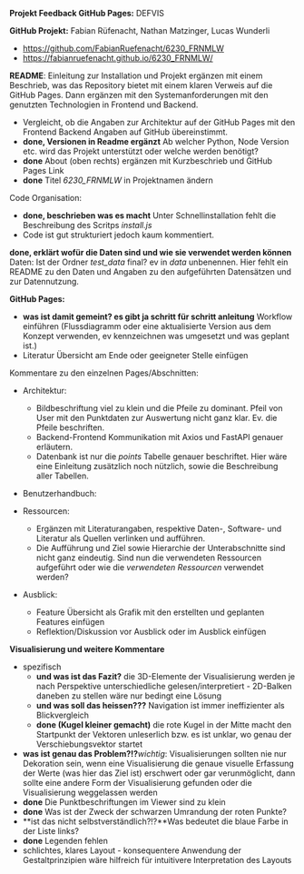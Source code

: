 **Projekt Feedback GitHub Pages:** DEFVIS

**GitHub Projekt:** Fabian Rüfenacht, Nathan Matzinger, Lucas Wunderli

- https://github.com/FabianRuefenacht/6230_FRNMLW
- https://fabianruefenacht.github.io/6230_FRNMLW/

**README**: Einleitung zur Installation und Projekt ergänzen mit einem Beschrieb, was das Repository bietet mit einem klaren Verweis auf die GitHub Pages. Dann ergänzen mit den Systemanforderungen mit den genutzten Technologien in Frontend und Backend.

- Vergleicht, ob die Angaben zur Architektur auf der GitHub Pages mit den Frontend Backend Angaben auf GitHub übereinstimmt.
- **done, Versionen in Readme ergänzt** Ab welcher Python, Node Version etc. wird das Projekt unterstützt oder welche werden benötigt?
- **done** About (oben rechts) ergänzen mit Kurzbeschrieb und GitHub Pages Link
- **done** Titel _6230_FRNMLW_ in Projektnamen ändern

Code Organisation:

- **done, beschrieben was es macht** Unter Schnellinstallation fehlt die Beschreibung des Scritps _install.js_
- Code ist gut strukturiert jedoch kaum kommentiert.

**done, erklärt wofür die Daten sind und wie sie verwendet werden können** Daten: Ist der Ordner _test_data_ final? ev in _data_ unbenennen. Hier fehlt ein README zu den Daten und Angaben zu den aufgeführten Datensätzen und zur Datennutzung.

**GitHub Pages:**

<!-- **Allgemein**: Gute Übersicht zum Projekt, es fehlt eine grafische Übersicht der implementierten und geplanten Features. Zu den drei Claims der Hauptfeatures Verwaltung, Visualisierung und Überwachung, könnte man genauer aufzeigen, wie diese momentan erfüllt werden und welche Features in Zukunft hinzukommen und den Prototypen ergänzen. -->

<!-- - Auf Formulierungen wie *grossartig* und *ohne Dich zu überfordern* verzichten. Das eine erhöht die Erwartungen oder scheint ironisch und das Zweite ist für User nicht auf Augenhöhe formuliert. -->

<!-- - Reflektion einführen -->

- **was ist damit gemeint? es gibt ja schritt für schritt anleitung** Workflow einführen (Flussdiagramm oder eine aktualisierte Version aus dem Konzept verwenden, ev kennzeichnen was umgesetzt und was geplant ist.)
- Literatur Übersicht am Ende oder geeigneter Stelle einfügen

Kommentare zu den einzelnen Pages/Abschnitten:

<!-- - Angewandte Methoden: sehr knapp.

  - mit einer Illustration ergänzen, wo sinnvoll mit einer Formel und zusätzlich mit Literaturangaben für die interessierten User. Sowie aufzeigen, wo im Prozess der Deformationsmessung Euer Tool die User unterstützt.
  - Was ist genau anspruchsvoll bei der Interpretation und Kontrolle der Deformationsvektoren? Und inwiefern vereinfacht die 3D Visualisierung die Interpretation? Dies sollte erweitert werden, damit verständlicher wird, wie Euer Projekt dies unterstützt. -->

- Architektur:

  - Bildbeschriftung viel zu klein und die Pfeile zu dominant. Pfeil von User mit den Punktdaten zur Auswertung nicht ganz klar. Ev. die Pfeile beschriften.
  - Backend-Frontend Kommunikation mit Axios und FastAPI genauer erläutern.
  - Datenbank ist nur die _points_ Tabelle genauer beschriftet. Hier wäre eine Einleitung zusätzlich noch nützlich, sowie die Beschreibung aller Tabellen.

- Benutzerhandbuch:
  <!-- - Hier könnte man auf eine Seite untereinander das Registrieren und Einloggen zusammenfassen, sowie Projekt erstellen, laden und Session erfassen, so wird der Lesefluss weniger unterbrochen und User können direkt die einzelnen Schritte durchscrollen -->

  <!-- - Da das Höhenmodell nicht automatisch online geladen wird, benötigt das Benutzerhandbuch noch eine Anleitung zu, wie ein Höhenmodell von einem anderen Gebiet aufbereitet und integriert wird. -->

- Ressourcen:

  - Ergänzen mit Literaturangaben, respektive Daten-, Software- und Literatur als Quellen verlinken und aufführen.
  - Die Aufführung und Ziel sowie Hierarchie der Unterabschnitte sind nicht ganz eindeutig. Sind nun die verwendeten Ressourcen aufgeführt oder wie die _verwendeten Ressourcen_ verwendet werden?

- Ausblick:
  <!-- - Einleitung/Text vor der nächsten Abschnitt mit Titel verwenden -->
  - Feature Übersicht als Grafik mit den erstellten und geplanten Features einfügen
  - Reflektion/Diskussion vor Ausblick oder im Ausblick einfügen

**Visualisierung und weitere Kommentare**

<!-- - **den Satz einfach entfernen** Die 3D-Visualisierung ermöglicht weder eine _effiziente_ noch _effektive_ visuelle Datenanalyse - solche Aussagen werden allenfalls für das Marketing gebraucht, sind aber schnell entlarvt, wenn nicht tatsächliche entweder eine Untersuchung der Effizienz und Effektivität oder das Abstützen auf Literatur vorhanden ist -->

- spezifisch
  - **und was ist das Fazit?** die 3D-Elemente der Visualisierung werden je nach Perspektive unterschiedliche gelesen/interpretiert - 2D-Balken daneben zu stellen wäre nur bedingt eine Lösung
  - **und was soll das heissen???** Navigation ist immer ineffizienter als Blickvergleich
  - **done (Kugel kleiner gemacht)** die rote Kugel in der Mitte macht den Startpunkt der Vektoren unleserlich bzw. es ist unklar, wo genau der Verschiebungsvektor startet
- **was ist genau das Problem?!?**_wichtig_: Visualisierungen sollten nie nur Dekoration sein, wenn eine Visualisierung die genaue visuelle Erfassung der Werte (was hier das Ziel ist) erschwert oder gar verunmöglicht, dann sollte eine andere Form der Visualisierung gefunden oder die Visualisierung weggelassen werden
- **done** Die Punktbeschriftungen im Viewer sind zu klein
- **done** Was ist der Zweck der schwarzen Umrandung der roten Punkte?
- **ist das nicht selbstverständlich?!?**Was bedeutet die blaue Farbe in der Liste links?
- **done** Legenden fehlen
- schlichtes, klares Layout - konsequentere Anwendung der Gestaltprinzipien wäre hilfreich für intuitivere Interpretation des Layouts

